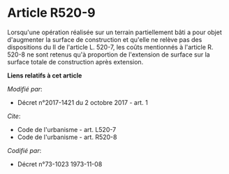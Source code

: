 # Article R520-9

Lorsqu'une opération réalisée sur un terrain partiellement bâti a pour objet d'augmenter la surface de construction et
qu'elle ne relève pas des dispositions du II de l'article L. 520-7, les coûts mentionnés à l'article R. 520-8 ne sont retenus
qu'à proportion de l'extension de surface sur la surface totale de construction après extension.

**Liens relatifs à cet article**

_Modifié par_:

  - Décret n°2017-1421 du 2 octobre 2017 - art. 1

_Cite_:

  - Code de l'urbanisme - art. L520-7
  - Code de l'urbanisme - art. R520-8

_Codifié par_:

  - Décret n°73-1023 1973-11-08
